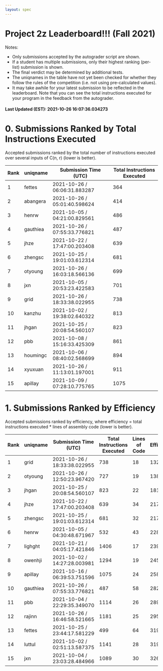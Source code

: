 ```yaml
---
layout: spec
---
```


Project 2z Leaderboard!!! (Fall 2021)
==============================
Notes:
- Only submissions accepted by the autograder script are shown.
- If a student has multiple submissions, only their highest ranking (per-list) submission is shown.
- The final verdict may be determined by additional tests.
- The uniqnames in the table have not yet been checked for whether they follow the rules of the competition (i.e. not using pre-calculated values).
- It may take awhile for your latest submission to be reflected in the leaderboard. Note that you can see the total instructions executed for your program in the feedback from the autograder.


#### Last Updated (EST): 2021-10-26 16:07:36.034273

# 0. Submissions Ranked by Total Instructions Executed
Accepted submissions ranked by the total number of instructions executed over several inputs of C(n, r) (lower is better).

| Rank  | uniqname | Submission Time (UTC) | Total Instructions Executed |
|---|---|---|---|
| 1 | fettes | 2021-10-26 / 06:06:31.883287 | 364 |
| 2 | abangera | 2021-10-26 / 05:01:40.598624 | 414 |
| 3 | henrw | 2021-10-05 / 04:21:00.829561 | 486 |
| 4 | gauthiea | 2021-10-26 / 07:55:33.776821 | 487 |
| 5 | jhze | 2021-10-22 / 17:47:00.203408 | 639 |
| 6 | zhengsc | 2021-10-25 / 19:01:03.612314 | 681 |
| 7 | otyoung | 2021-10-26 / 16:03:18.566136 | 699 |
| 8 | jxn | 2021-10-05 / 20:53:23.422583 | 701 |
| 9 | grid | 2021-10-26 / 18:33:38.022955 | 738 |
| 10 | kanzhu | 2021-10-02 / 19:38:02.640322 | 813 |
| 11 | jhgan | 2021-10-25 / 20:08:54.560107 | 823 |
| 12 | pbb | 2021-10-08 / 15:16:33.425309 | 861 |
| 13 | houmingc | 2021-10-06 / 08:40:02.568699 | 894 |
| 14 | xyuxuan | 2021-10-26 / 11:13:01.197001 | 911 |
| 15 | apillay | 2021-10-09 / 07:28:10.775765 | 1075 |


# 1. Submissions Ranked by Efficiency
Accepted submissions ranked by efficiency, where efficiency = total instructions executed * lines of assembly code (lower is better).

| Rank  | uniqname | Submission Time (UTC) | Total Instructions Executed |Lines of Code | Efficiency |
|---|---|---|---|---|---|
| 1 | grid | 2021-10-26 / 18:33:38.022955 | 738 | 18 | 13284 |
| 2 | otyoung | 2021-10-26 / 12:50:23.967420 | 727 | 19 | 13813 |
| 3 | jhgan | 2021-10-25 / 20:08:54.560107 | 823 | 22 | 18106 |
| 4 | jhze | 2021-10-22 / 17:47:00.203408 | 639 | 34 | 21726 |
| 5 | zhengsc | 2021-10-25 / 19:01:03.612314 | 681 | 32 | 21792 |
| 6 | henrw | 2021-10-05 / 04:30:48.671967 | 532 | 43 | 22876 |
| 7 | lighght | 2021-10-21 / 04:05:17.421846 | 1406 | 17 | 23902 |
| 8 | owenhji | 2021-10-02 / 14:27:28.003981 | 1294 | 19 | 24586 |
| 9 | apillay | 2021-10-16 / 06:39:53.751596 | 1075 | 24 | 25800 |
| 10 | gauthiea | 2021-10-26 / 07:55:33.776821 | 487 | 58 | 28246 |
| 11 | pbb | 2021-10-04 / 22:29:35.349070 | 1114 | 26 | 28964 |
| 12 | rajinn | 2021-10-26 / 16:46:58.521665 | 1181 | 25 | 29525 |
| 13 | fettes | 2021-10-25 / 23:44:17.581229 | 499 | 64 | 31936 |
| 14 | luttul | 2021-10-02 / 02:51:13.587375 | 1141 | 28 | 31948 |
| 15 | jxn | 2021-10-04 / 23:03:28.484966 | 1089 | 30 | 32670 |

